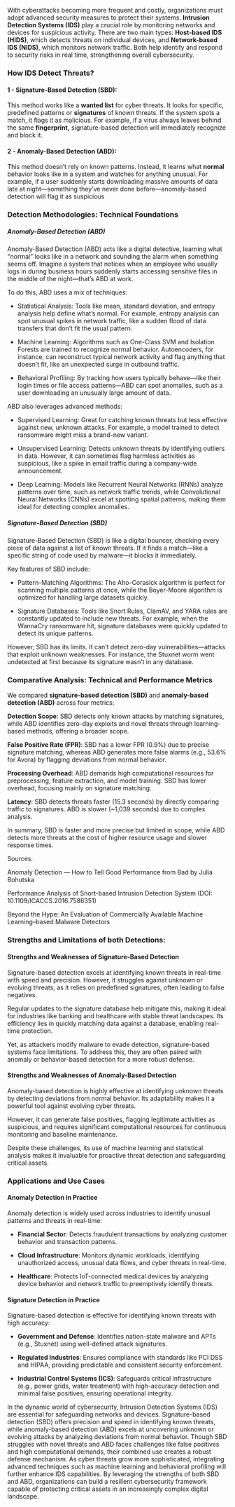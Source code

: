 With cyberattacks becoming more frequent and costly, organizations must adopt advanced security measures to protect their systems. **Intrusion Detection Systems (IDS)** play a crucial role by monitoring networks and devices for suspicious activity. There are two main types: **Host-based IDS (HIDS)**, which detects threats on individual devices, and **Network-based IDS (NIDS)**, which monitors network traffic. Both help identify and respond to security risks in real time, strengthening overall cybersecurity.

### How IDS Detect Threats?

#### 1 - Signature-Based Detection (SBD):
This method works like a **wanted list** for cyber threats. It looks for specific, predefined patterns or **signatures** of known threats. If the system spots a match, it flags it as malicious. For example, if a virus always leaves behind the same **fingerprint,** signature-based detection will immediately recognize and block it.

#### 2 - Anomaly-Based Detection (ABD):
This method doesn’t rely on known patterns. Instead, it learns what **normal** behavior looks like in a system and watches for anything unusual. For example, if a user suddenly starts downloading massive amounts of data late at night—something they’ve never done before—anomaly-based detection will flag it as suspicious

### Detection Methodologies: Technical Foundations
##### Anomaly-Based Detection (ABD)

Anomaly-Based Detection (ABD) acts like a digital detective, learning what "normal" looks like in a network and sounding the alarm when something seems off. Imagine a system that notices when an employee who usually logs in during business hours suddenly starts accessing sensitive files in the middle of the night—that’s ABD at work.

To do this, ABD uses a mix of techniques:

  - Statistical Analysis: Tools like mean, standard deviation, and entropy analysis help define what’s normal. For example, entropy analysis can spot unusual spikes in network traffic, like a sudden flood of data transfers that don’t fit the usual pattern.

  - Machine Learning: Algorithms such as One-Class SVM and Isolation Forests are trained to recognize normal behavior. Autoencoders, for instance, can reconstruct typical network activity and flag anything that doesn’t fit, like an unexpected surge in outbound traffic.

  - Behavioral Profiling: By tracking how users typically behave—like their login times or file access patterns—ABD can spot anomalies, such as a user downloading an unusually large amount of data.

ABD also leverages advanced methods:

  - Supervised Learning: Great for catching known threats but less effective against new, unknown attacks. For example, a model trained to detect ransomware might miss a brand-new variant.

  - Unsupervised Learning: Detects unknown threats by identifying outliers in data. However, it can sometimes flag harmless activities as suspicious, like a spike in email traffic during a company-wide announcement.

  - Deep Learning: Models like Recurrent Neural Networks (RNNs) analyze patterns over time, such as network traffic trends, while Convolutional Neural Networks (CNNs) excel at spotting spatial patterns, making them ideal for detecting complex anomalies.

##### Signature-Based Detection (SBD)

Signature-Based Detection (SBD) is like a digital bouncer, checking every piece of data against a list of known threats. If it finds a match—like a specific string of code used by malware—it blocks it immediately.

Key features of SBD include:

  - Pattern-Matching Algorithms: The Aho-Corasick algorithm is perfect for scanning multiple patterns at once, while the Boyer-Moore algorithm is optimized for handling large datasets quickly.

  - Signature Databases: Tools like Snort Rules, ClamAV, and YARA rules are constantly updated to include new threats. For example, when the WannaCry ransomware hit, signature databases were quickly updated to detect its unique patterns.

However, SBD has its limits. It can’t detect zero-day vulnerabilities—attacks that exploit unknown weaknesses. For instance, the Stuxnet worm went undetected at first because its signature wasn’t in any database.

### Comparative Analysis: Technical and Performance Metrics

We compared **signature-based detection (SBD)** and **anomaly-based detection (ABD)** across four metrics:

**Detection Scope**: SBD detects only known attacks by matching signatures, while ABD identifies zero-day exploits and novel threats through learning-based methods, offering a broader scope.

**False Positive Rate (FPR)**: SBD has a lower FPR (0.9%) due to precise signature matching, whereas ABD generates more false alarms (e.g., 53.6% for Avora) by flagging deviations from normal behavior.

**Processing Overhead**: ABD demands high computational resources for preprocessing, feature extraction, and model training. SBD has lower overhead, focusing mainly on signature matching.

**Latency**: SBD detects threats faster (15.3 seconds) by directly comparing traffic to signatures. ABD is slower (~1,039 seconds) due to complex analysis.

In summary, SBD is faster and more precise but limited in scope, while ABD detects more threats at the cost of higher resource usage and slower response times.

Sources:

Anomaly Detection — How to Tell Good Performance from Bad by Julia Bohutska

Performance Analysis of Snort-based Intrusion Detection System (DOI: 10.1109/ICACCS.2016.7586351)

Beyond the Hype: An Evaluation of Commercially Available Machine Learning–based Malware Detectors

### Strengths and Limitations of both Detections:

#### Strengths and Weaknesses of Signature-Based Detection
Signature-based detection excels at identifying known threats in real-time with speed and precision. However, it struggles against unknown or evolving threats, as it relies on predefined signatures, often leading to false negatives.

Regular updates to the signature database help mitigate this, making it ideal for industries like banking and healthcare with stable threat landscapes. Its efficiency lies in quickly matching data against a database, enabling real-time protection.

Yet, as attackers modify malware to evade detection, signature-based systems face limitations. To address this, they are often paired with anomaly or behavior-based detection for a more robust defense.

#### Strengths and Weaknesses of Anomaly-Based Detection
Anomaly-based detection is highly effective at identifying unknown threats by detecting deviations from normal behavior. Its adaptability makes it a powerful tool against evolving cyber threats.

However, it can generate false positives, flagging legitimate activities as suspicious, and requires significant computational resources for continuous monitoring and baseline maintenance.

Despite these challenges, its use of machine learning and statistical analysis makes it invaluable for proactive threat detection and safeguarding critical assets.

### Applications and Use Cases
#### Anomaly Detection in Practice
Anomaly detection is widely used across industries to identify unusual patterns and threats in real-time:

- **Financial Sector**: Detects fraudulent transactions by analyzing customer behavior and transaction patterns.

- **Cloud Infrastructure**: Monitors dynamic workloads, identifying unauthorized access, unusual data flows, and cyber threats in real-time.

- **Healthcare**: Protects IoT-connected medical devices by analyzing device behavior and network traffic to preemptively identify threats.

#### Signature Detection in Practice
Signature-based detection is effective for identifying known threats with high accuracy:

- **Government and Defense**: Identifies nation-state malware and APTs (e.g., Stuxnet) using well-defined attack signatures.

- **Regulated Industries**: Ensures compliance with standards like PCI DSS and HIPAA, providing predictable and consistent security enforcement.

- **Industrial Control Systems (ICS)**: Safeguards critical infrastructure (e.g., power grids, water treatment) with high-accuracy detection and minimal false positives, ensuring operational integrity.


In the dynamic world of cybersecurity, Intrusion Detection Systems (IDS) are essential for safeguarding networks and devices. Signature-based detection (SBD) offers precision and speed in identifying known threats, while anomaly-based detection (ABD) excels at uncovering unknown or evolving attacks by analyzing deviations from normal behavior. Though SBD struggles with novel threats and ABD faces challenges like false positives and high computational demands, their combined use creates a robust defense mechanism. As cyber threats grow more sophisticated, integrating advanced techniques such as machine learning and behavioral profiling will further enhance IDS capabilities. By leveraging the strengths of both SBD and ABD, organizations can build a resilient cybersecurity framework capable of protecting critical assets in an increasingly complex digital landscape.
